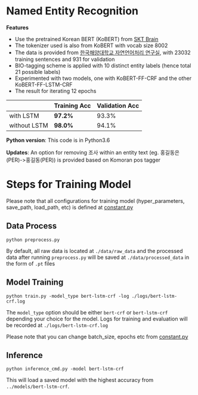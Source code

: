# Named Entity Recognition
**Features**
  - Use the pretrained Korean BERT (KoBERT) from [SKT Brain](https://github.com/SKTBrain/KoBERT)
  - The tokenizer used is also from KoBERT with vocab size 8002
  - The data is provided from [한국해양대학교 자연언어처리 연구실](https://github.com/kmounlp/NER), with 23032 training sentences and 931 for validation
  - BIO-tagging scheme is applied with 10 distinct entity labels (hence total 21 possible labels)
  - Experimented with two models, one with KoBERT-FF-CRF and the other KoBERT-FF-LSTM-CRF
  - The result for iterating 12 epochs
  
|        | Training Acc | Validation Acc | 
| ------ | ------ |------ |
| with LSTM | **97.2%** | 93.3% |
| without LSTM  | **98.0%** | 94.1% |


**Python version**: This code is in Python3.6 
 
**Updates**: An option for removing 조사 within an entity text (eg. 홍길동은(PER)->홍길동(PER)) is provided based on Komoran pos tagger


# Steps for Training Model
Please note that all configurations for training model (hyper_parameters, save_path, load_path, etc) is defined at [constant.py](./utils/constant.py)


## Data Process

```
python preprocess.py 
```
By default, all raw data is located at `./data/raw_data` and the processed data after running `preprocess.py` will be saved at `./data/processed_data` in the form of `.pt` files

## Model Training
```
python train.py -model_type bert-lstm-crf -log ./logs/bert-lstm-crf.log
```
The `model_type` option should be either `bert-crf` or `bert-lstm-crf` depending your choice for the model.
Logs for training and evaluation will be recorded at `./logs/bert-lstm-crf.log`

Please note that you can change batch_size, epochs etc from [constant.py](./utils/constant.py)

## Inference
```
python inference_cmd.py -model bert-lstm-crf
```

This will load a saved model with the highest accuracy from `../models/bert-lstm-crf`.
